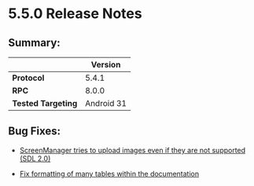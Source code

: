 # 5.5.0 Release Notes

## Summary:
||Version|
|--|--|
| **Protocol** | 5.4.1
| **RPC** | 8.0.0
| **Tested Targeting** | Android 31

## Bug Fixes:

- [ScreenManager tries to upload images even if they are not supported (SDL 2.0)](https://github.com/smartdevicelink/sdl_java_suite/issues/1738)

- [Fix formatting of many tables within the documentation](https://github.com/smartdevicelink/sdl_java_suite/pull/1810)

